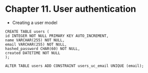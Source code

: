 # Chapter 11. User authentication

- Creating a user model

```mysql
CREATE TABLE users (
id INTEGER NOT NULL PRIMARY KEY AUTO_INCREMENT,
name VARCHAR(255) NOT NULL,
email VARCHAR(255) NOT NULL,
hashed_password CHAR(60) NOT NULL,
created DATETIME NOT NULL
);

ALTER TABLE users ADD CONSTRAINT users_uc_email UNIQUE (email);
```

